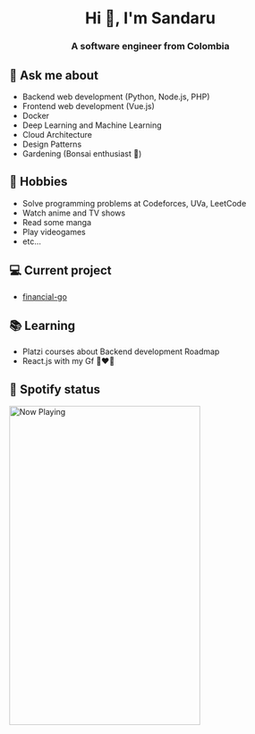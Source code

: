<h1 align="center">Hi 👋, I'm Sandaru</h1>
<h3 align="center">A software engineer from Colombia</h3>

## 💬 Ask me about
- Backend web development (Python, Node.js, PHP)
- Frontend web development (Vue.js)
- Docker
- Deep Learning and Machine Learning
- Cloud Architecture
- Design Patterns
- Gardening (Bonsai enthusiast :evergreen_tree:)

## 📅 Hobbies
- Solve programming problems at Codeforces, UVa, LeetCode
- Watch anime and TV shows
- Read some manga
- Play videogames
- etc...

## 💻 Current project
- [financial-go](https://github.com/Jvillegasd/financial-go)

## 📚 Learning
- Platzi courses about Backend development Roadmap
- React.js with my Gf 👩‍❤️‍👨

## 🎵 Spotify status

<a href="https://jvillegasd-spotify.vercel.app/api/song/?opened">
  <img src="https://jvillegasd-spotify.vercel.app/api/song" width="341" height="571" alt="Now Playing">
</a>

<!-- <div id = "some_issues">
  <p>It is a little list of problems you can face while implementing this kind of stuff</p>
  <ul id = "problem_list">
    <li>
      Github tend to cache anonymized URL, so you should visit this link if you have problem with image cache.
      https://docs.github.com/es/github/authenticating-to-github/about-anonymized-image-urls
    </li>
    <li>
      When you wrap your HTML in SVG/foreignObject maybe nothing show up. You can solve this issue visiting this link.
      https://stackoverflow.com/questions/13848039/svg-foreignobject-contents-do-not-display-unless-plain-text
    </li>
  </ul>
</div> -->
